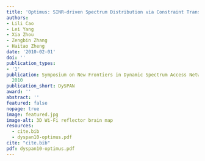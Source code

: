 ```yaml
---
title: 'Optimus: SINR-driven Spectrum Distribution via Constraint Transformation'
authors:
- Lili Cao
- Lei Yang
- Xia Zhou
- Zengbin Zhang
- Haitao Zheng
date: '2010-02-01'
doi: ''
publication_types:
- '1'
publication: Symposium on New Frontiers in Dynamic Spectrum Access Networks (DySPAN),
  2010
publication_short: DySPAN
award: ''
abstract: ''
featured: false
nopage: true
image: featured.jpg
image-alt: 3D Wi-Fi reflector brain map
resources:
  - cite.bib
  - dyspan10-optimus.pdf
cite: "cite.bib"
pdf: dyspan10-optimus.pdf
---
```

